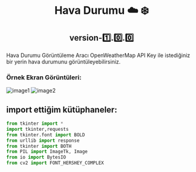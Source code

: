 <h1 align="center">Hava Durumu ☁️ ❄️</h1>
<h2 align="center">version-1️⃣.0️⃣.0️⃣</h2>
 
 Hava Durumu Görüntüleme Aracı
 OpenWeatherMap API Key ile istediğiniz bir yerin hava durumunu görüntüleyebilirsiniz.

### Örnek Ekran Görüntüleri:
![image1](/ss/ss1.png) ![image2](/ss/ss2.png)

## import ettiğim kütüphaneler: 
```python
from tkinter import *
import tkinter,requests
from tkinter.font import BOLD
from urllib import response
from tkinter import BOTH
from PIL import ImageTk, Image
from io import BytesIO
from cv2 import FONT_HERSHEY_COMPLEX
```
